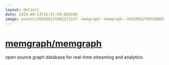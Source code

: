 ```yaml
---
layout: default
date: 2025-09-13T15:51:59.003599
image: assets/20250912T002221157--memgraph--memgraph--20250912T002800956--cropped.png
---
```


# [memgraph/memgraph](https://github.com/memgraph/memgraph)

open source graph database for real-time streaming and analytics

